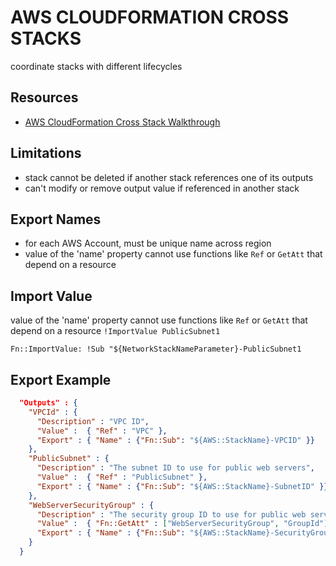 # AWS CLOUDFORMATION CROSS STACKS

coordinate stacks with different lifecycles

## Resources

- [AWS CloudFormation Cross Stack Walkthrough](http://docs.aws.amazon.com/AWSCloudFormation/latest/UserGuide/walkthrough-crossstackref.html)

## Limitations

- stack cannot be deleted if another stack references one of its outputs
- can't modify or remove output value if referenced in another stack

## Export Names

- for each AWS Account, must be unique name across region
- value of the 'name' property cannot use functions like `Ref` or `GetAtt` that
  depend on a resource

## Import Value

value of the 'name' property cannot use functions like `Ref` or `GetAtt` that
depend on a resource
`!ImportValue PublicSubnet1`

`Fn::ImportValue: !Sub "${NetworkStackNameParameter}-PublicSubnet1`

## Export Example

```json
  "Outputs" : {
    "VPCId" : {
      "Description" : "VPC ID",
      "Value" :  { "Ref" : "VPC" },
      "Export" : { "Name" : {"Fn::Sub": "${AWS::StackName}-VPCID" }}
    },
    "PublicSubnet" : {
      "Description" : "The subnet ID to use for public web servers",
      "Value" :  { "Ref" : "PublicSubnet" },
      "Export" : { "Name" : {"Fn::Sub": "${AWS::StackName}-SubnetID" }}
    },
    "WebServerSecurityGroup" : {
      "Description" : "The security group ID to use for public web servers",
      "Value" :  { "Fn::GetAtt" : ["WebServerSecurityGroup", "GroupId"] },
      "Export" : { "Name" : {"Fn::Sub": "${AWS::StackName}-SecurityGroupID" }}
    }
  }
```
